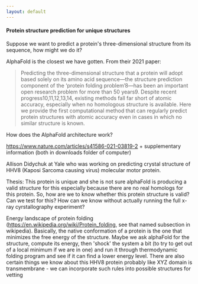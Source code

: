 ```yaml
---
layout: default
---
```


#### Protein structure prediction for unique structures

Suppose we want to predict a protein's three-dimensional structure from its sequence, how might we do it?  

AlphaFold is the closest we have gotten. From their 2021 paper: 

> Predicting the three-dimensional structure that a protein will adopt based solely on its amino acid sequence—the structure prediction component of the ‘protein folding problem’8—has been an important open research problem for more than 50 years9. Despite recent progress10,11,12,13,14, existing methods fall far short of atomic accuracy, especially when no homologous structure is available. Here we provide the first computational method that can regularly predict protein structures with atomic accuracy even in cases in which no similar structure is known. 



How does the AlphaFold architecture work? 

https://www.nature.com/articles/s41586-021-03819-2 + supplementary information (both in downloads folder of computer)


Allison Didychuk at Yale who was working on predicting crystal structure of HHV8 (Kaposi Sarcoma causing virus) molecular motor protein. 

Thesis: This protein is unique and she is not sure alphaFold is producing a valid structure for this especially because there are no real homologs for this protein. So, how are we to know whether this protein structure is valid? Can we test for this? How can we know without actually running the full x-ray cyrstallography experiment? 

Energy landscape of protein folding (https://en.wikipedia.org/wiki/Protein_folding, see that named subsection in wikipedia). Basically, the native conformation of a protein is the one that minimizes the free energy of the structure. Maybe we ask alphaFold for the structure, compute its energy, then 'shock' the system a bit (to try to get out of a local minimum if we are in one) and run it through thermodynamic folding program and see if it can find a lower energy level. There are also certain things we know about this HHV8 protein probably like XYZ domain is transmembrane - we can incorporate such rules into possible structures for vetting
